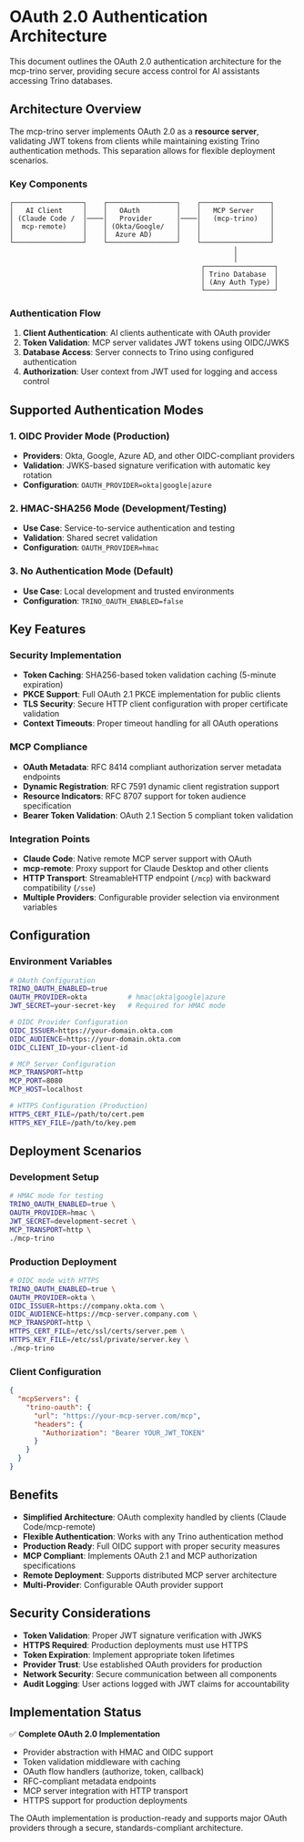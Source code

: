 # OAuth 2.0 Authentication Architecture

This document outlines the OAuth 2.0 authentication architecture for the mcp-trino server, providing secure access control for AI assistants accessing Trino databases.

## Architecture Overview

The mcp-trino server implements OAuth 2.0 as a **resource server**, validating JWT tokens from clients while maintaining existing Trino authentication methods. This separation allows for flexible deployment scenarios.

### Key Components

```
┌─────────────────┐    ┌─────────────────┐    ┌─────────────────┐
│   AI Client     │    │   OAuth         │    │   MCP Server    │
│ (Claude Code /  │────│   Provider      │────│   (mcp-trino)   │
│  mcp-remote)    │    │ (Okta/Google/   │    │                 │
│                 │    │  Azure AD)      │    │                 │
└─────────────────┘    └─────────────────┘    └─────────────────┘
                                                       │
                                                       │
                                               ┌─────────────────┐
                                               │ Trino Database  │
                                               │ (Any Auth Type) │
                                               └─────────────────┘
```

### Authentication Flow

1. **Client Authentication**: AI clients authenticate with OAuth provider
2. **Token Validation**: MCP server validates JWT tokens using OIDC/JWKS
3. **Database Access**: Server connects to Trino using configured authentication
4. **Authorization**: User context from JWT used for logging and access control

## Supported Authentication Modes

### 1. OIDC Provider Mode (Production)
- **Providers**: Okta, Google, Azure AD, and other OIDC-compliant providers
- **Validation**: JWKS-based signature verification with automatic key rotation
- **Configuration**: `OAUTH_PROVIDER=okta|google|azure`

### 2. HMAC-SHA256 Mode (Development/Testing)
- **Use Case**: Service-to-service authentication and testing
- **Validation**: Shared secret validation
- **Configuration**: `OAUTH_PROVIDER=hmac`

### 3. No Authentication Mode (Default)
- **Use Case**: Local development and trusted environments
- **Configuration**: `TRINO_OAUTH_ENABLED=false`

## Key Features

### Security Implementation
- **Token Caching**: SHA256-based token validation caching (5-minute expiration)
- **PKCE Support**: Full OAuth 2.1 PKCE implementation for public clients
- **TLS Security**: Secure HTTP client configuration with proper certificate validation
- **Context Timeouts**: Proper timeout handling for all OAuth operations

### MCP Compliance
- **OAuth Metadata**: RFC 8414 compliant authorization server metadata endpoints
- **Dynamic Registration**: RFC 7591 dynamic client registration support
- **Resource Indicators**: RFC 8707 support for token audience specification
- **Bearer Token Validation**: OAuth 2.1 Section 5 compliant token validation

### Integration Points
- **Claude Code**: Native remote MCP server support with OAuth
- **mcp-remote**: Proxy support for Claude Desktop and other clients
- **HTTP Transport**: StreamableHTTP endpoint (`/mcp`) with backward compatibility (`/sse`)
- **Multiple Providers**: Configurable provider selection via environment variables

## Configuration

### Environment Variables

```bash
# OAuth Configuration
TRINO_OAUTH_ENABLED=true
OAUTH_PROVIDER=okta          # hmac|okta|google|azure
JWT_SECRET=your-secret-key   # Required for HMAC mode

# OIDC Provider Configuration
OIDC_ISSUER=https://your-domain.okta.com
OIDC_AUDIENCE=https://your-domain.okta.com
OIDC_CLIENT_ID=your-client-id

# MCP Server Configuration
MCP_TRANSPORT=http
MCP_PORT=8080
MCP_HOST=localhost

# HTTPS Configuration (Production)
HTTPS_CERT_FILE=/path/to/cert.pem
HTTPS_KEY_FILE=/path/to/key.pem
```

## Deployment Scenarios

### Development Setup
```bash
# HMAC mode for testing
TRINO_OAUTH_ENABLED=true \
OAUTH_PROVIDER=hmac \
JWT_SECRET=development-secret \
MCP_TRANSPORT=http \
./mcp-trino
```

### Production Deployment
```bash
# OIDC mode with HTTPS
TRINO_OAUTH_ENABLED=true \
OAUTH_PROVIDER=okta \
OIDC_ISSUER=https://company.okta.com \
OIDC_AUDIENCE=https://mcp-server.company.com \
MCP_TRANSPORT=http \
HTTPS_CERT_FILE=/etc/ssl/certs/server.pem \
HTTPS_KEY_FILE=/etc/ssl/private/server.key \
./mcp-trino
```

### Client Configuration
```json
{
  "mcpServers": {
    "trino-oauth": {
      "url": "https://your-mcp-server.com/mcp",
      "headers": {
        "Authorization": "Bearer YOUR_JWT_TOKEN"
      }
    }
  }
}
```

## Benefits

- **Simplified Architecture**: OAuth complexity handled by clients (Claude Code/mcp-remote)
- **Flexible Authentication**: Works with any Trino authentication method
- **Production Ready**: Full OIDC support with proper security measures
- **MCP Compliant**: Implements OAuth 2.1 and MCP authorization specifications
- **Remote Deployment**: Supports distributed MCP server architecture
- **Multi-Provider**: Configurable OAuth provider support

## Security Considerations

- **Token Validation**: Proper JWT signature verification with JWKS
- **HTTPS Required**: Production deployments must use HTTPS
- **Token Expiration**: Implement appropriate token lifetimes
- **Provider Trust**: Use established OAuth providers for production
- **Network Security**: Secure communication between all components
- **Audit Logging**: User actions logged with JWT claims for accountability

## Implementation Status

✅ **Complete OAuth 2.0 Implementation**
- Provider abstraction with HMAC and OIDC support
- Token validation middleware with caching
- OAuth flow handlers (authorize, token, callback)
- RFC-compliant metadata endpoints
- MCP server integration with HTTP transport
- HTTPS support for production deployments

The OAuth implementation is production-ready and supports major OAuth providers through a secure, standards-compliant architecture.